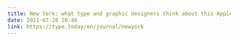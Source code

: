 ```yaml
---
title: New York: what type and graphic designers think about this Apple release
date: 2021-07-28 20:44
link: https://type.today/en/journal/newyork
---
```


